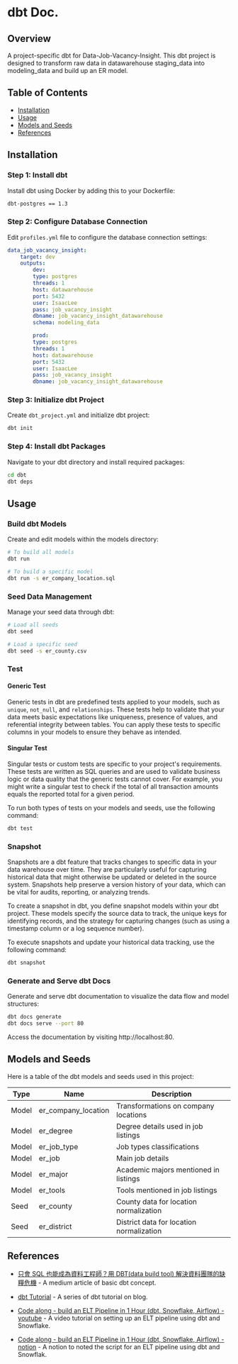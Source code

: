 # dbt Doc.
## Overview
A project-specific dbt for Data-Job-Vacancy-Insight.
This dbt project is designed to transform raw data in datawarehouse staging_data into modeling_data and build up an ER model.

## Table of Contents

- [Installation](#installation)
- [Usage](#usage)
- [Models and Seeds](#models-and-seeds)
- [References](#references)

## Installation

### Step 1: Install dbt
Install dbt using Docker by adding this to your Dockerfile:

```bash
dbt-postgres == 1.3
```

### Step 2: Configure Database Connection
Edit `profiles.yml` file to configure the database connection settings:

```yaml
data_job_vacancy_insight:
    target: dev
    outputs:
        dev:
        type: postgres
        threads: 1
        host: datawarehouse  
        port: 5432
        user: IsaacLee
        pass: job_vacancy_insight
        dbname: job_vacancy_insight_datawarehouse 
        schema: modeling_data  

        prod:
        type: postgres
        threads: 1
        host: datawarehouse  
        port: 5432
        user: IsaacLee
        pass: job_vacancy_insight
        dbname: job_vacancy_insight_datawarehouse
```
### Step 3: Initialize dbt Project
Create `dbt_project.yml` and initialize dbt project:

```bash
dbt init
```

### Step 4: Install dbt Packages

Navigate to your dbt directory and install required packages:
```bash
cd dbt 
dbt deps
```

## Usage

### Build dbt Models
Create and edit models within the models directory:

```bash
# To build all models
dbt run 

# To build a specific model
dbt run -s er_company_location.sql
```

### Seed Data Management
Manage your seed data through dbt:

```bash
# Load all seeds
dbt seed 

# Load a specific seed
dbt seed -s er_county.csv
```

### Test
#### Generic Test
Generic tests in dbt are predefined tests applied to your models, such as `unique`, `not_null`, and `relationships`. These tests help to validate that your data meets basic expectations like uniqueness, presence of values, and referential integrity between tables. You can apply these tests to specific columns in your models to ensure they behave as intended.

#### Singular Test
Singular tests or custom tests are specific to your project's requirements. These tests are written as SQL queries and are used to validate business logic or data quality that the generic tests cannot cover. For example, you might write a singular test to check if the total of all transaction amounts equals the reported total for a given period.

To run both types of tests on your models and seeds, use the following command:

```bash
dbt test
```

### Snapshot
Snapshots are a dbt feature that tracks changes to specific data in your data warehouse over time. They are particularly useful for capturing historical data that might otherwise be updated or deleted in the source system. Snapshots help preserve a version history of your data, which can be vital for audits, reporting, or analyzing trends.

To create a snapshot in dbt, you define snapshot models within your dbt project. These models specify the source data to track, the unique keys for identifying records, and the strategy for capturing changes (such as using a timestamp column or a log sequence number).

To execute snapshots and update your historical data tracking, use the following command:

```bash
dbt snapshot
```

### Generate and Serve dbt Docs
Generate and serve dbt documentation to visualize the data flow and model structures:

```bash
dbt docs generate
dbt docs serve --port 80
```

Access the documentation by visiting http://localhost:80.

## Models and Seeds

Here is a table of the dbt models and seeds used in this project:

| Type  | Name                  | Description                             |
|-------|-----------------------|-----------------------------------------|
| Model | er_company_location   | Transformations on company locations    |
| Model | er_degree             | Degree details used in job listings     |
| Model | er_job_type           | Job types classifications               |
| Model | er_job                | Main job details                        |
| Model | er_major              | Academic majors mentioned in listings   |
| Model | er_tools              | Tools mentioned in job listings         |
| Seed  | er_county             | County data for location normalization  |
| Seed  | er_district           | District data for location normalization|

## References
- [只會 SQL 也能成為資料工程師？用 DBT(data build tool) 解決資料團隊的缺糧危機](https://medium.com/dbt-local-taiwan/%E5%8F%AA%E6%9C%83sql%E4%B9%9F%E8%83%BD%E6%88%90%E7%82%BA%E8%B3%87%E6%96%99%E5%B7%A5%E7%A8%8B%E5%B8%AB-%E7%94%A8dbt-data-build-tool-%E8%A7%A3%E6%B1%BA%E8%B3%87%E6%96%99%E5%9C%98%E9%9A%8A%E7%9A%84%E7%BC%BA%E7%B3%A7%E5%8D%B1%E6%A9%9F-5e25c02dc41) - A medium article of basic dbt concept.

- [dbt Tutorial](https://ithelp.ithome.com.tw/users/20162689/ironman/6534) - A series of dbt tutorial on blog.

- [Code along - build an ELT Pipeline in 1 Hour (dbt, Snowflake, Airflow) - youtube](https://www.youtube.com/watch?v=OLXkGB7krGo) - A video tutorial on setting up an ELT pipeline using dbt and Snowflake.

- [Code along - build an ELT Pipeline in 1 Hour (dbt, Snowflake, Airflow) - notion](https://bittersweet-mall-f00.notion.site/Code-along-build-an-ELT-Pipeline-in-1-Hour-dbt-Snowflake-Airflow-cffab118a21b40b8acd3d595a4db7c15) - A notion to noted the script for an ELT pipeline using dbt and Snowflak.
